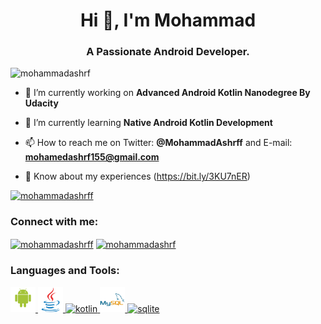 # <h1 align="center">Hi 👋, I'm Mohammad</h1>
<h3 align="center">A Passionate Android Developer.</h3>
<p align="left"> <img src="https://komarev.com/ghpvc/?username=mohammadashrf&label=Profile%20views&color=0e75b6&style=flat" alt="mohammadashrf" /> </p>


- 🔭 I’m currently working on **Advanced Android Kotlin Nanodegree By Udacity**

- 🌱 I’m currently learning **Native Android Kotlin Development**

- 📫 How to reach me on Twitter: **@MohammadAshrff** and E-mail: **mohamedashrf155@gmail.com**

- 📄 Know about my experiences (https://bit.ly/3KU7nER)

<p align="left"> <a href="https://twitter.com/mohammadashrff" target="blank"><img src="https://img.shields.io/twitter/follow/mohammadashrff?logo=twitter&style=for-the-badge" alt="mohammadashrff" /></a> </p>

<h3 align="left">Connect with me:</h3>
<p align="left">
<a href="https://twitter.com/mohammadashrff" target="blank"><img align="center" src="https://raw.githubusercontent.com/rahuldkjain/github-profile-readme-generator/master/src/images/icons/Social/twitter.svg" alt="mohammadashrff" height="30" width="40" /></a>
<a href="https://linkedin.com/in/mohammadashrf" target="blank"><img align="center" src="https://raw.githubusercontent.com/rahuldkjain/github-profile-readme-generator/master/src/images/icons/Social/linked-in-alt.svg" alt="mohammadashrf" height="30" width="40" /></a>
</p>

<h3 align="left">Languages and Tools:</h3>
<p align="left"> <a href="https://developer.android.com" target="_blank"> <img src="https://raw.githubusercontent.com/devicons/devicon/master/icons/android/android-original-wordmark.svg" alt="android" width="40" height="40"/> </a> <a href="https://www.java.com" target="_blank"> <img src="https://raw.githubusercontent.com/devicons/devicon/master/icons/java/java-original.svg" alt="java" width="40" height="40"/> </a> <a href="https://kotlinlang.org" target="_blank"> <img src="https://www.vectorlogo.zone/logos/kotlinlang/kotlinlang-icon.svg" alt="kotlin" width="40" height="40"/> </a> <a href="https://www.mysql.com/" target="_blank"> <img src="https://raw.githubusercontent.com/devicons/devicon/master/icons/mysql/mysql-original-wordmark.svg" alt="mysql" width="40" height="40"/> </a> <a href="https://www.sqlite.org/" target="_blank"> <img src="https://www.vectorlogo.zone/logos/sqlite/sqlite-icon.svg" alt="sqlite" width="40" height="40"/> </a> </p>

